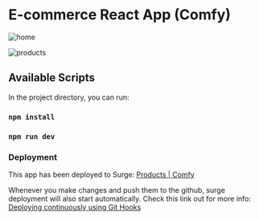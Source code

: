 # E-commerce React App (Comfy)

![home](https://user-images.githubusercontent.com/53021935/176076753-973ae02f-31bb-49ce-b63b-9e24bfc32b07.png)

![products](https://user-images.githubusercontent.com/53021935/176076776-31588d1a-8df5-44e8-9c21-0e43fa4c1662.png)

## Available Scripts

In the project directory, you can run:

### `npm install`

### `npm run dev`

### Deployment

This app has been deployed to Surge: [Products | Comfy](https://impossible-grandfather.surge.sh/)

Whenever you make changes and push them to the github, surge deployment will also start automatically. Check this link out for more info: [Deploying continuously using Git Hooks](https://surge.sh/help/deploying-continuously-using-git-hooks)
